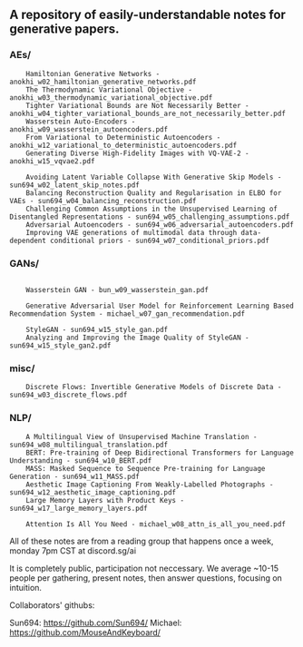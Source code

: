 ## A repository of easily-understandable notes for generative papers.

### AEs/ 
```
    Hamiltonian Generative Networks - anokhi_w02_hamiltonian_generative_networks.pdf
    The Thermodynamic Variational Objective - anokhi_w03_thermodynamic_variational_objective.pdf
    Tighter Variational Bounds are Not Necessarily Better - anokhi_w04_tighter_variational_bounds_are_not_necessarily_better.pdf
    Wasserstein Auto-Encoders - anokhi_w09_wasserstein_autoencoders.pdf
    From Variational to Deterministic Autoencoders - anokhi_w12_variational_to_deterministic_autoencoders.pdf
    Generating Diverse High-Fidelity Images with VQ-VAE-2 - anokhi_w15_vqvae2.pdf
    
    Avoiding Latent Variable Collapse With Generative Skip Models - sun694_w02_latent_skip_notes.pdf
    Balancing Reconstruction Quality and Regularisation in ELBO for VAEs - sun694_w04_balancing_reconstruction.pdf
    Challenging Common Assumptions in the Unsupervised Learning of Disentangled Representations - sun694_w05_challenging_assumptions.pdf
    Adversarial Autoencoders - sun694_w06_adversarial_autoencoders.pdf
    Improving VAE generations of multimodal data through data-dependent conditional priors - sun694_w07_conditional_priors.pdf
```
### GANs/
```
    
    Wasserstein GAN - bun_w09_wasserstein_gan.pdf
    
    Generative Adversarial User Model for Reinforcement Learning Based Recommendation System - michael_w07_gan_recommendation.pdf
    
    StyleGAN - sun694_w15_style_gan.pdf
    Analyzing and Improving the Image Quality of StyleGAN - sun694_w15_style_gan2.pdf
```
### misc/ 
```
    Discrete Flows: Invertible Generative Models of Discrete Data - sun694_w03_discrete_flows.pdf
```
### NLP/
```
    A Multilingual View of Unsupervised Machine Translation - sun694_w08_multilingual_translation.pdf
    BERT: Pre-training of Deep Bidirectional Transformers for Language Understanding - sun694_w10_BERT.pdf
    MASS: Masked Sequence to Sequence Pre-training for Language Generation - sun694_w11_MASS.pdf
    Aesthetic Image Captioning From Weakly-Labelled Photographs - sun694_w12_aesthetic_image_captioning.pdf
    Large Memory Layers with Product Keys - sun694_w17_large_memory_layers.pdf
    
    Attention Is All You Need - michael_w08_attn_is_all_you_need.pdf
```

All of these notes are from a reading group that happens once a week, monday 7pm CST at discord.sg/ai

It is completely public, participation not neccessary. We average ~10-15 people per gathering, present notes, then answer questions, focusing on intuition.


Collaborators' githubs:

Sun694: https://github.com/Sun694/
Michael: https://github.com/MouseAndKeyboard/